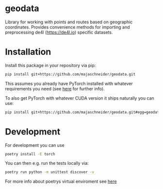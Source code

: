 # geodata

Library for working with points and routes based on geographic coordinates.
Provides convenience methods for importing and preprocessing de4l (https://de4l.io) specific datasets.


# Installation

Install this package in your repository via pip:
```bash
pip install git+https://github.com/majaschneider/geodata.git
```
This assumes you already have PyTorch installed with whatever requirements you need (see [here](https://pytorch.org/get-started/locally/) for further info).

To also get PyTorch with whatever CUDA version it ships naturally you can use:
```bash
pip install git+https://github.com/majaschneider/geodata.git#egg=geodata[torch]
```

# Development

For development you can use

``` bash
poetry install -E torch
```

You can then e.g. run the tests locally via:

``` bash
poetry run python -m unittest discover -v
```

For more info about poetrys virtual enviroment see [here](https://python-poetry.org/docs/basic-usage/#activating-the-virtual-environment)
